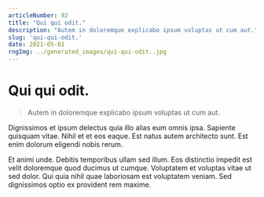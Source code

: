 ```yaml
---
articleNumber: 92
title: "Qui qui odit."
description: "Autem in doloremque explicabo ipsum voluptas ut cum aut."
slug: 'qui-qui-odit.'
date: 2021-05-01
rngImg: ../generated_images/qui-qui-odit..jpg
---
```


# Qui qui odit.

> Autem in doloremque explicabo ipsum voluptas ut cum aut.

Dignissimos et ipsum delectus quia illo alias eum omnis ipsa. Sapiente quisquam vitae. Nihil et et eos eaque. Est natus autem architecto sunt. Est enim dolorum eligendi nobis rerum.
 Et animi unde. Debitis temporibus ullam sed illum. Eos distinctio impedit est velit doloremque quod ducimus ut cumque. Voluptatem et voluptas vitae ut sed dolor. Qui quia nihil quae laboriosam est voluptatem veniam. Sed dignissimos optio ex provident rem maxime.
